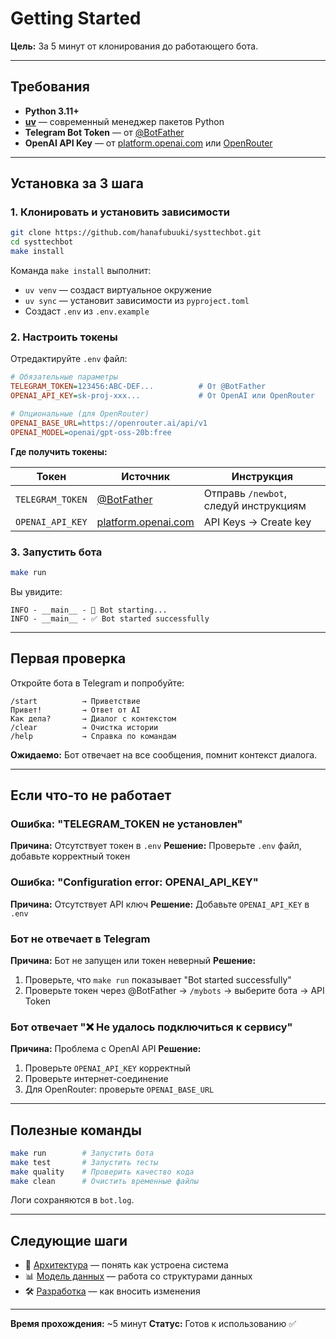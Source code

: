 # Getting Started

**Цель:** За 5 минут от клонирования до работающего бота.

---

## Требования

- **Python 3.11+**
- **[uv](https://github.com/astral-sh/uv)** — современный менеджер пакетов Python
- **Telegram Bot Token** — от [@BotFather](https://t.me/BotFather)
- **OpenAI API Key** — от [platform.openai.com](https://platform.openai.com) или [OpenRouter](https://openrouter.ai)

---

## Установка за 3 шага

### 1. Клонировать и установить зависимости

```bash
git clone https://github.com/hanafubuuki/systtechbot.git
cd systtechbot
make install
```

Команда `make install` выполнит:
- `uv venv` — создаст виртуальное окружение
- `uv sync` — установит зависимости из `pyproject.toml`
- Создаст `.env` из `.env.example`

### 2. Настроить токены

Отредактируйте `.env` файл:

```ini
# Обязательные параметры
TELEGRAM_TOKEN=123456:ABC-DEF...          # От @BotFather
OPENAI_API_KEY=sk-proj-xxx...             # От OpenAI или OpenRouter

# Опциональные (для OpenRouter)
OPENAI_BASE_URL=https://openrouter.ai/api/v1
OPENAI_MODEL=openai/gpt-oss-20b:free
```

**Где получить токены:**

| Токен | Источник | Инструкция |
|-------|----------|------------|
| `TELEGRAM_TOKEN` | [@BotFather](https://t.me/BotFather) | Отправь `/newbot`, следуй инструкциям |
| `OPENAI_API_KEY` | [platform.openai.com](https://platform.openai.com) | API Keys → Create key |

### 3. Запустить бота

```bash
make run
```

Вы увидите:
```
INFO - __main__ - 🚀 Bot starting...
INFO - __main__ - ✅ Bot started successfully
```

---

## Первая проверка

Откройте бота в Telegram и попробуйте:

```
/start          → Приветствие
Привет!         → Ответ от AI
Как дела?       → Диалог с контекстом
/clear          → Очистка истории
/help           → Справка по командам
```

**Ожидаемо:** Бот отвечает на все сообщения, помнит контекст диалога.

---

## Если что-то не работает

### Ошибка: "TELEGRAM_TOKEN не установлен"
**Причина:** Отсутствует токен в `.env`
**Решение:** Проверьте `.env` файл, добавьте корректный токен

### Ошибка: "Configuration error: OPENAI_API_KEY"
**Причина:** Отсутствует API ключ
**Решение:** Добавьте `OPENAI_API_KEY` в `.env`

### Бот не отвечает в Telegram
**Причина:** Бот не запущен или токен неверный
**Решение:**
1. Проверьте, что `make run` показывает "Bot started successfully"
2. Проверьте токен через @BotFather → `/mybots` → выберите бота → API Token

### Бот отвечает "❌ Не удалось подключиться к сервису"
**Причина:** Проблема с OpenAI API
**Решение:**
1. Проверьте `OPENAI_API_KEY` корректный
2. Проверьте интернет-соединение
3. Для OpenRouter: проверьте `OPENAI_BASE_URL`

---

## Полезные команды

```bash
make run        # Запустить бота
make test       # Запустить тесты
make quality    # Проверить качество кода
make clean      # Очистить временные файлы
```

Логи сохраняются в `bot.log`.

---

## Следующие шаги

- 📐 [Архитектура](02-ARCHITECTURE.md) — понять как устроена система
- 📊 [Модель данных](03-DATA_MODEL.md) — работа со структурами данных
- 🛠️ [Разработка](04-DEVELOPMENT.md) — как вносить изменения

---

**Время прохождения:** ~5 минут
**Статус:** Готов к использованию ✅

